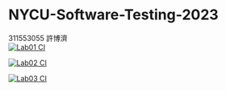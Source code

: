 # NYCU-Software-Testing-2023
311553055 許博濟    
[![Lab01 CI](https://github.com/Tommy-Hsu/311553055-ST-2023/actions/workflows/Lab01-CI.yml/badge.svg)](https://github.com/Tommy-Hsu/311553055-ST-2023/actions/workflows/Lab01-CI.yml)

[![Lab02 CI](https://github.com/Tommy-Hsu/311553055-ST-2023/actions/workflows/Lab02-CI.yml/badge.svg)](https://github.com/Tommy-Hsu/311553055-ST-2023/actions/workflows/Lab02-CI.yml)

[![Lab03 CI](https://github.com/Tommy-Hsu/311553055-ST-2023/actions/workflows/Lab03-CI.yml/badge.svg)](https://github.com/Tommy-Hsu/311553055-ST-2023/actions/workflows/Lab03-CI.yml)

